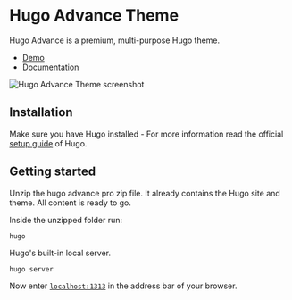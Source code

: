 # Hugo Advance Theme

Hugo Advance is a premium, multi-purpose Hugo theme.

- [Demo](https://hugo-advance.netlify.app/)
- [Documentation](https://www.zerostatic.io/docs/hugo-advance)

![Hugo Advance Theme screenshot](https://www.zerostatic.io/theme/hugo-advance/hugo-advance-screenshot.png)

## Installation

Make sure you have Hugo installed - For more information read the official [setup guide](//gohugo.io/overview/installing/) of Hugo.

## Getting started

Unzip the hugo advance pro zip file. It already contains the Hugo site and theme. All content is ready to go.

Inside the unzipped folder run:

```
hugo
```

Hugo's built-in local server.

```
hugo server
```

Now enter [`localhost:1313`](http://localhost:1313) in the address bar of your browser.

